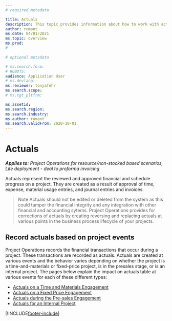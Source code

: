 ```yaml
---
# required metadata

title: Actuals 
description: This topic provides information about how to work with actuals in Microsoft Dynamics 365 Project Operations.
author: rumant
ms.date: 04/01/2021
ms.topic: overview
ms.prod: 
#

# optional metadata

# ms.search.form: 
# ROBOTS: 
audience: Application User
# ms.devlang: 
ms.reviewer: tonyafehr
ms.search.scope: 
# ms.tgt_pltfrm: 

ms.assetid: 
ms.search.region: 
ms.search.industry: 
ms.author: rumant
ms.search.validFrom: 2020-10-01
---
```


# Actuals 

_**Applies to:** Project Operations for resource/non-stocked based scenarios, Lite deployment - deal to proforma invoicing_

Actuals represent the reviewed and approved financial and schedule progress on a project. They are created as a result of approval of time, expense, material usage entries, and journal entries and invoices. 
> Note
> Actuals should not be edited or deleted from the system as this could tamper the financial integrity and any integration with other financial and accounting sytems. Project Operations provides for corrections of actuals by creating reversing and replacing actuals at various points in the business process lifecycle of your projects. 


## Record actuals based on project events

Project Operations records the financial transactions that occur during a project. These transactions are recorded as actuals. Actuals are created at various events and the behavior varies depending on whether the project is a time-and-materials or fixed-price project, is in the presales stage, or is an internal project.
The pages below explain the impact on actuals table at various events for each of these different types:

- [Actuals on a Time and Materials Engagement](ActualsonTM.md) 
- [Actuals on a Fixed Price Engagement](ActualonFP.md) 
- [Actuals during the Pre-sales Engagement](ActualonPreSales.md) 
- [Actuals for an Internal Project](ActualonFP.md) 



[!INCLUDE[footer-include](../includes/footer-banner.md)]
